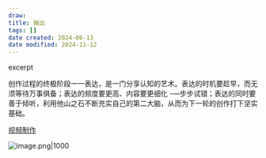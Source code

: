 ```yaml
---
draw:
title: 输出
tags: []
date created: 2024-06-13
date modified: 2024-11-12
---
```


excerpt

<!-- more -->

创作过程的终极阶段一一表达，是一门分享认知的艺术。表达的时机要趁早，而无须等待万事俱备；表达的频度要更高、内容要更细化 -—步步试错；表达的同时要善于倾听，利用他山之石不断充实自己的第二大脑，从而为下一轮的创作打下坚实基础。

[视频制作](视频制作.md)

![image.png|1000](https://imagehosting4picgo.oss-cn-beijing.aliyuncs.com/imagehosting/fix-dir%2Fpicgo%2Fpicgo-clipboard-images%2F2024%2F07%2F25%2F15-22-50-374b7a7c838bda1dc4cb0431b74a01f4-20240725152248-996418.png)
